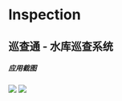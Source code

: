 # Inspection

## 巡查通 - 水库巡查系统

##### 应用截图
![](https://github.com/Joker-Runner/Inspection/blob/master/resourse/main.jpg)
![](https://github.com/Joker-Runner/Inspection/blob/master/resourse/check.jpg)
